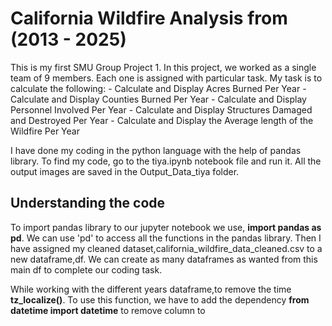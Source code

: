 # California Wildfire Analysis from (2013 - 2025)

This is my first SMU Group Project 1. In this project, we worked as a single team of 9 members. Each one is assigned with particular task. My task is to calculate the following:
              - Calculate and Display Acres Burned Per Year
              - Calculate and Display Counties Burned Per Year
              - Calculate and Display Personnel Involved Per Year
              - Calculate and Display Structures Damaged and Destroyed Per Year
              - Calculate and Display the Average length of the Wildfire Per Year

I have done my coding in the python language with the help of pandas library. To find my code, go to the tiya.ipynb notebook file and run it. All the output images are saved in the Output_Data_tiya folder. 

## Understanding the code
To import pandas library to our jupyter notebook we use, **import pandas as pd**. We can use 'pd' to access all the functions in the pandas library. Then I have assigned my cleaned dataset,california_wildfire_data_cleaned.csv to a new dataframe,df. We can create as many dataframes as wanted from this main df to complete our coding task.

While working with the different years dataframe,to remove the time **tz_localize()**. To use this function, we have to add the dependency **from datetime import datetime** to remove column to 
